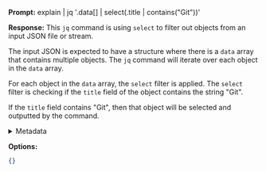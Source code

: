 **Prompt:**
explain | jq '.data[] | select(.title | contains("Git"))'  

**Response:**
This `jq` command is using `select` to filter out objects from an input JSON file or stream. 

The input JSON is expected to have a structure where there is a `data` array that contains multiple objects. The `jq` command will iterate over each object in the `data` array.

For each object in the `data` array, the `select` filter is applied. The `select` filter is checking if the `title` field of the object contains the string "Git". 

If the `title` field contains "Git", then that object will be selected and outputted by the command.

<details><summary>Metadata</summary>

- Duration: 4060 ms
- Datetime: 2023-08-21T12:19:54.353484
- Model: gpt-3.5-turbo-0613

</details>

**Options:**
```json
{}
```

